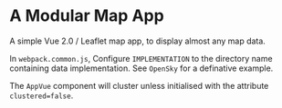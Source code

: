 # A Modular Map App

A simple Vue 2.0 / Leaflet map app, to display almost any map data.

In `webpack.common.js`, Configure `IMPLEMENTATION` to the directory name containing data implementation. See `OpenSky` for a definative example.

The `AppVue` component will cluster unless initialised with the attribute `clustered=false`.